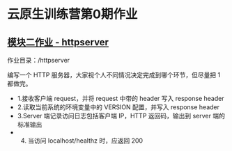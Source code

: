 # 云原生训练营第0期作业

## [模块二作业 - httpserver](httpserver)

作业目录：/httpserver

编写一个 HTTP 服务器，大家视个人不同情况决定完成到哪个环节，但尽量把 1 都做完。

* 1.接收客户端 request，并将 request 中带的 header 写入 response header
* 2.读取当前系统的环境变量中的 VERSION 配置，并写入 response header
* 3.Server 端记录访问日志包括客户端 IP，HTTP 返回码，输出到 server 端的标准输出
* 4. 当访问 localhost/healthz 时，应返回 200